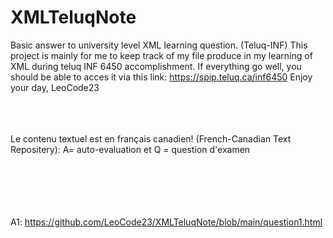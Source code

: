 # XMLTeluqNote
Basic answer to university level XML learning question. (Teluq-INF)
This project is mainly for me to keep track of my file produce in my learning of XML during teluq INF 6450 accomplishment.
If everything go well, you should be able to acces it via this link: https://spip.teluq.ca/inf6450
Enjoy your day, LeoCode23
<br><br><br><br>


Le contenu textuel est en français canadien! (French-Canadian Text Repositery):
A= auto-evaluation et Q = question d'examen


<br><br><br><br><br>
A1: https://github.com/LeoCode23/XMLTeluqNote/blob/main/question1.html
